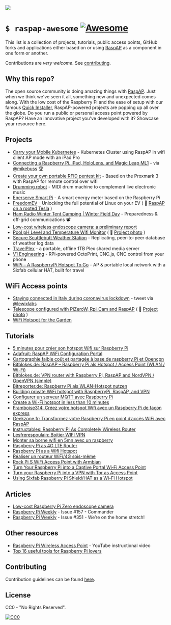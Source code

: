 ![](https://i.imgur.com/UdgDKPi.png)
# `$ raspap-awesome` [![Awesome](https://awesome.re/badge.svg)](https://github.com/thibmaek/awesome-raspberry-pi)

This list is a collection of projects, tutorials, public access points, GitHub forks and applications either based on or using [RaspAP](https://github.com/billz/raspap-webgui) as a component in one form or another. 

Contributions are *very welcome*. See [contributing](#contributing). 

## Why this repo?
The open source community is doing amazing things with [RaspAP](https://github.com/billz/raspap-webgui). Just when we think we've seen it all, something new and unexpected comes along. With the low cost of the Raspberry Pi and the ease of setup with our famous [Quick Installer](https://github.com/billz/raspap-webgui#quick-installer), RaspAP-powered projects are popping up all over the globe.  Do you run a public or personal access point powered by RaspAP? Have an innovative project you've developed with it? Showcase your resource here.

## Projects
- [Carry your Mobile Kubernetes](https://blog.kube-mesh.io/carry-your-mobile-kubernetes/) - Kubernetes Cluster using RaspAP in wifi client AP mode with an iPad Pro
- [Connecting a Raspberry Pi, iPad, HoloLens, and Magic Leap ML1](https://mikebuss.com/2020/01/27/ipad-hololens-rpi-part-1/) - via [@mikebuss](https://twitter.com/michaeltbuss) 🏆
- [Create your own portable RFID pentest kit](https://pfery.com/create-your-own-portable-rfid-pentest-kit/) - Based on the Proxmark 3 with RaspAP for remote control over wifi
- [Drumming robot](https://hackaday.io/project/171607-drumming-robot) - MIDI drum machine to complement live electronic music
- [Enerserve Smart Pi](https://www.enerserve.eu/en/service/smartpi/manual/networkconfiguration.html) - A smart energy meter based on the Raspberry Pi
- [FreedomEV](https://github.com/jnuyens/freedomev/) - Unlocking the full potential of Linux on your EV ( 📸 [RaspAP on a rooted Tesla](https://i.imgur.com/D8XlRkZ.jpg) )
- [Ham Radio Winter Tent Camping | Winter Field Day](https://youtu.be/jCfdIonDL8I?t=534) - Preparedness & off-grid communications 📽
- [Low-cost wireless endoscope camera: a preliminary report](https://afju.springeropen.com/articles/10.1186/s12301-021-00127-z)
- [Pool pH Level and Temperature Wifi Monitor](https://deanfourie.me/pool-monitor/3/) ( 📸 [Project photo](https://imgur.com/a/eGVyTUf) )
- [Secure Scuttlebutt Weather Station](https://rickcarlino.com/2019/04/06/a-weather-station-with-raspberry-pi-and-secure-scuttlebutt-html.html) - Replicating, peer-to-peer database of weather log data
- [TravelPlex](https://medium.com/@laiello/creating-a-portable-plex-server-travelplex-2fea8c0e5d84) - a portable, offline 1TB Plex shared media server
- [V1 Engineering](https://www.v1engineering.com/dip-a-toe-in-the-pool-v1pi/) - RPi-powered OctoPrint, CNC.js, CNC control from your phone
- [WiPi – A RaspberryPi Hotspot To Go](https://lucasjhall.com/2020/08/08/wipi-a-raspberrypi-hotspot-to-go/) - AP & portable local network with a 
Sixfab cellular HAT, built for travel

## WiFi Access points
- [Staying connected in Italy during coronavirus lockdown](https://twitter.com/lewixlabs/status/1238086742286180352) - tweet via [@lewixlabs](https://twitter.com/lewixlabs)
- [Telescope configured with PiZeroW, Rpi_Cam and RaspAP](https://twitter.com/polos5tdi/status/1018954493814296576) ( 📸  [Project photo](https://pbs.twimg.com/media/DiQNsPRV4AAPyV3?format=jpg&name=large) )
- [WiFi Hotspot for the Garden](https://flhoest.blogspot.com/2018/07/raspberry-pi-wifi-hotspot-for-garden.html)

## Tutorials
- [5 minutes pour créer son hotspot Wifi sur Raspberry Pi](https://bentek.fr/creer-hotspot-wifi-sur-raspberry-pi/)
- [Adafruit: RaspAP WiFi Configuration Portal](https://blog.adafruit.com/2016/06/24/raspap-wifi-configuration-portal-piday-raspberrypi-raspberry_pi/)
- [Cartographie faible coût et partagée à base de raspberry Pi et Opencpn](https://rm-asso.org/cartographie-faible-cout-et-partagee-a-base-de-raspberry-pi-et-opencpn/) 
- [Bitblokes.de: RaspAP – Raspberry Pi als Hotspot / Access Point (WLAN / Wi-Fi)](https://www.bitblokes.de/raspap-raspberry-pi-als-hotspot-access-point-wlan-wi-fi-benutzen/) 
- [Bitblokes.de: VPN router with Raspberry Pi, RaspAP and NordVPN / OpenVPN (simple)](https://www.bitblokes.de/vpn-router-mit-raspberry-pi-raspap-und-nordvpn-openvpn-einfach/) 
- [Bitreporter.de: Raspberry Pi als WLAN-Hotspot nutzen](https://bitreporter.de/raspberrypi/raspberry-pi-als-wlan-hotspot-nutzen) 
- [Building private WiFi hotspot with RaspberryPi, RaspAP, and VPN](https://ondrejsevcik.com/blog/private-wifi-with-raspberry-pi/)
- [Configurer un serveur MQTT avec Raspberry Pi](https://emirchouchane.com/mqtt-raspberry-pi/) 
- [Create a Wi-Fi hotspot in less than 10 minutes](https://howtoraspberrypi.com/create-a-wi-fi-hotspot-in-less-than-10-minutes-with-pi-raspberry/)
- [Framboise314: Créez votre hotspot Wifi avec un Raspberry Pi de façon express](https://www.framboise314.fr/raspap-creez-votre-hotspot-wifi-avec-un-raspberry-pi-de-facon-express/) 
- [Geekzone.fr: Transformez votre Raspberry Pi en point d’accès WiFi avec RaspAP](https://www.geekzone.fr/2018/11/05/transformez-votre-raspberry-pi-en-point-dacces-wifi-avec-raspap/) 
- [Instructables: Raspberry Pi As Completely Wireless Router](https://www.instructables.com/id/Raspberry-Pi-As-Completely-Wireless-Router/)
- [Lesfrerespoulain: Boitier WIFI VPN](https://lesfrerespoulain.fr/boitier-wifi-vpn/) 
- [Monter sa borne wifi en 5mn avec un raspberry](https://tutox.fr/2019/11/19/monter-sa-borne-wifi-en-5mn-avec-un-raspberry/) 
- [Raspberry Pi as 4G LTE Router](https://newjerseystyle.github.io/en/2020/Raspberry-Pi-as-4G-LTE-Router/)
- [Raspberry Pi as a Wifi Hotspot](https://raspberry-valley.azurewebsites.net/RaspAP-Wifi-Hotspot/)
- [Réaliser un routeur WiFi/4G sois-même](https://eco-sensors.ch/router-wifi-4g-hotspot/)
- [Rock Pi S WiFi Access Point with Armbian](https://www.alexgoldcheidt.com/other-devices-rock-pi-s-wifi-access-point/)
- [Turn Your Raspberry Pi into a Captive Portal Wi‐Fi Access Point](https://www.maketecheasier.com/turn-raspberry-pi-captive-portal-wi%E2%80%90fi-access-point/)
- [Turn your Raspberry Pi into a VPN with Tor as Access Point](https://medium.com/@mshlab/raspberrypi-vpn-with-tor-as-access-point-c03f5ef19ccd)
- [Using Sixfab Raspberry Pi Shield/HAT as a Wi-Fi Hotspot](https://sixfab.com/using-sixfab-raspberry-p-shield-hat-as-a-wi-fi-hotspot-access-point/)

## Articles
- [Low-cost Raspberry Pi Zero endoscope camera](https://www.raspberrypi.org/blog/low-cost-raspberry-pi-zero-endoscope-camera/)
- [Raspberry Pi Weekly](https://www.raspberrypi.org/weekly/commander/) - Issue #157 - Commander
- [Raspberry Pi Weekly](https://www.raspberrypi.org/weekly/were-on-the-home-stretch/) - Issue #351 - We’re on the home stretch!

## Other resources
- [Raspberry Pi Wireless Access Point](https://www.youtube.com/watch?v=RvOyafQeOoY) - YouTube instructional video
- [Top 16 useful tools for Raspberry Pi lovers](https://www.techiebouncer.com/2020/06/top-16-useful-tools-for-raspberry-pi.html)

## Contributing

Contribution guidelines can be found [here](/CONTRIBUTING.md).

## License

CC0 - "No Rights Reserved". 

[![CC0](http://mirrors.creativecommons.org/presskit/buttons/88x31/svg/cc-zero.svg)](https://creativecommons.org/publicdomain/zero/1.0/)
